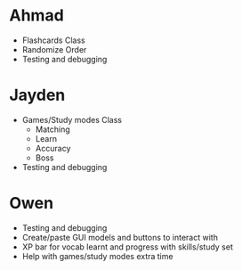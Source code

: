 # Ahmad
- Flashcards Class
- Randomize Order
- Testing and debugging
# Jayden
- Games/Study modes Class
  - Matching
  - Learn
  - Accuracy
  - Boss
- Testing and debugging
# Owen
- Testing and debugging
- Create/paste GUI models and buttons to interact with
- XP bar for vocab learnt and progress with skills/study set
- Help with games/study modes extra time
